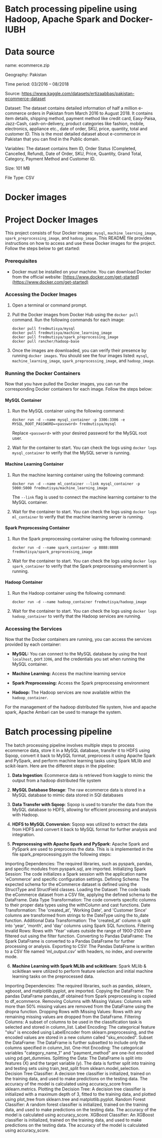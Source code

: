# Batch processing pipeline using Hadoop, Apache Spark and Docker- IUBH

# Data source

name: ecommerce.zip

Geography: Pakistan

Time period: 03/2016 – 08/2018

Source: https://www.kaggle.com/datasets/ertizaabbas/pakistan-ecommerce-dataset

Dataset: The dataset contains detailed information of half a million e-commerce orders in Pakistan from March 2016 to August 2018. It contains item details, shipping method, payment method like credit card, Easy-Paisa, Jazz-Cash, cash-on-delivery, product categories like fashion, mobile, electronics, appliance etc., date of order, SKU, price, quantity, total and customer ID. This is the most detailed dataset about e-commerce in Pakistan that you can find in the Public domain.

Variables: The dataset contains Item ID, Order Status (Completed, Cancelled, Refund), Date of Order, SKU, Price, Quantity, Grand Total, Category, Payment Method and Customer ID.

Size: 101 MB

File Type: CSV


# Docker images

# Project Docker Images

This project consists of four Docker images: `mysql`, `machine_learning_image`, `spark_preprocessing_image`, and `hadoop_image`. This README file provides instructions on how to access and use these Docker images for the project. Follow the steps below to get started:

### Prerequisites

- Docker must be installed on your machine. You can download Docker from the official website: [https://www.docker.com/get-started](https://www.docker.com/get-started)

### Accessing the Docker Images

1. Open a terminal or command prompt.

2. Pull the Docker images from Docker Hub using the `docker pull` command. Run the following commands for each image:

   ```shell
   docker pull fredmutisya/mysql
   docker pull fredmutisya/machine_learning_image
   docker pull fredmutisya/spark_preprocessing_image
   docker pull rancher/hadoop-base
   ```

3. Once the images are downloaded, you can verify their presence by running `docker images`. You should see the four images listed: `mysql`, `machine_learning_image`, `spark_preprocessing_image`, and `hadoop_image`.

### Running the Docker Containers

Now that you have pulled the Docker images, you can run the corresponding Docker containers for each image. Follow the steps below:

#### MySQL Container

1. Run the MySQL container using the following command:

   ```shell
   docker run -d --name mysql_container -p 3306:3306 -e MYSQL_ROOT_PASSWORD=<password> fredmutisya/mysql
   ```

   Replace `<password>` with your desired password for the MySQL root user.

2. Wait for the container to start. You can check the logs using `docker logs mysql_container` to verify that the MySQL server is running.

#### Machine Learning Container

1. Run the machine learning container using the following command:

   ```shell
   docker run -d --name ml_container --link mysql_container -p 5000:5000 fredmutisya/machine_learning_image
   ```

   The `--link` flag is used to connect the machine learning container to the MySQL container.

2. Wait for the container to start. You can check the logs using `docker logs ml_container` to verify that the machine learning server is running.

#### Spark Preprocessing Container

1. Run the Spark preprocessing container using the following command:

   ```shell
   docker run -d --name spark_container -p 8888:8888 fredmutisya/spark_preprocessing_image
   ```

2. Wait for the container to start. You can check the logs using `docker logs spark_container` to verify that the Spark preprocessing environment is running.

#### Hadoop Container

1. Run the Hadoop container using the following command:

   ```shell
   docker run -d --name hadoop_container fredmutisya/hadoop_image
   ```

2. Wait for the container to start. You can check the logs using `docker logs hadoop_container` to verify that the Hadoop services are running.

### Accessing the Services

Now that the Docker containers are running, you can access the services provided by each container:

- **MySQL:** You can connect to the MySQL database by using the host `localhost`, port `3306`, and the credentials you set when running the MySQL container.

- **Machine Learning:** Access the machine learning service 

- **Spark Preprocessing:** Access the Spark preprocessing environment 

- **Hadoop:** The Hadoop services are now available within the `hadoop_container`. 

For the management of the hadoop distributed file system, hive and apache spark, Apache Ambari can be used to manage the system.

# Batch processing pipeline 

The batch processing pipeline involves multiple steps to process ecommerce data, store it in a MySQL database, transfer it to HDFS using Sqoop, convert it back to MySQL format, preprocess it using Apache Spark and PySpark, and perform machine learning tasks using Spark MLlib and scikit-learn. Here are the different steps in the pipeline:

1. **Data Ingestion**: Ecommerce data is retrieved from kaggle to mimic the output from a hadoop distributed file system

2. **MySQL Database Storage**: The raw ecommerce data is stored in a MySQL database to mimic data stored in SQl databases

3. **Data Transfer with Sqoop**: Sqoop is used to transfer the data from the MySQL database to HDFS, allowing for efficient processing and analysis with Hadoop.

4. **HDFS to MySQL Conversion**: Sqoop was utilized to extract the data from HDFS and convert it back to MySQL format for further analysis and integration.

5. **Preprocessing with Apache Spark and PySpark**: Apache Spark and PySpark are used to preprocess the data. This is is implemented in the file spark_preprocessing.pyin the following steps:

Importing Dependencies: The required libraries, such as pyspark, pandas, and specific modules from pyspark.sql, are imported.
Initializing Spark Session: The code initializes a Spark session with the application name 'eCommerce' and specific configuration settings.
Defining Schema: The expected schema for the eCommerce dataset is defined using the StructType and StructField classes.
Loading the Dataset: The code loads the eCommerce dataset from a CSV file, applying the defined schema to the DataFrame.
Data Type Transformation: The code converts specific columns to their proper data types using the withColumn and cast functions.
Date Transformation: The 'created_at', 'Working Date', and 'Customer Since' columns are transformed from strings to the DateType using the to_date function.
Additional Data Transformation: The 'created_at' column is split into 'year', 'month', and 'day' columns using Spark SQL functions.
Filtering Invalid Rows: Rows with 'Year' values outside the range of 1900-2100 are filtered out using the filter function.
Converting to Pandas DataFrame: The Spark DataFrame is converted to a Pandas DataFrame for further processing or analysis.
Exporting to CSV: The Pandas DataFrame is written to a CSV file named 'ml_output.csv' with headers, no index, and overwrite mode.



6. **Machine Learning with Spark MLlib and scikitlearn**: Spark MLlib & scikitlean were utilized to perform feature selection and initial machine learning tasks on the preprocessed data. 

Importing Dependencies: The required libraries, such as pandas, sklearn, xgboost, and matplotlib.pyplot, are imported.
Copying the DataFrame: The pandas DataFrame pandas_df obtained from Spark preprocessing is copied to df_ecommerce.
Removing Columns with Missing Values: Columns with more than 50% missing values are removed from the DataFrame using the dropna function.
Dropping Rows with Missing Values: Rows with any remaining missing values are dropped from the DataFrame.
Filtering Columns: A subset of columns to be used in the classification task is selected and stored in column_list.
Label Encoding: The categorical feature "sku" is encoded using LabelEncoder from sklearn.preprocessing, and the encoded values are stored in a new column called "sku_encoded".
Subset the DataFrame: The DataFrame is further subsetted to include only the columns specified in column_list.
One-Hot Encoding: The categorical variables "category_name_1" and "payment_method" are one-hot encoded using pd.get_dummies.
Splitting the Data: The DataFrame is split into features (X) and the target variable (y). The data is further split into training and testing sets using train_test_split from sklearn.model_selection.
Decision Tree Classifier: A decision tree classifier is initialized, trained on the training data, and used to make predictions on the testing data. The accuracy of the model is calculated using accuracy_score from sklearn.metrics.
Plotting the Decision Tree: A decision tree classifier is initialized with a maximum depth of 3, fitted to the training data, and plotted using plot_tree from sklearn.tree and matplotlib.pyplot.
Random Forest Classifier: A random forest classifier is initialized, trained on the training data, and used to make predictions on the testing data. The accuracy of the model is calculated using accuracy_score.
XGBoost Classifier: An XGBoost classifier is initialized, trained on the training data, and used to make predictions on the testing data. The accuracy of the model is calculated using accuracy_score.



